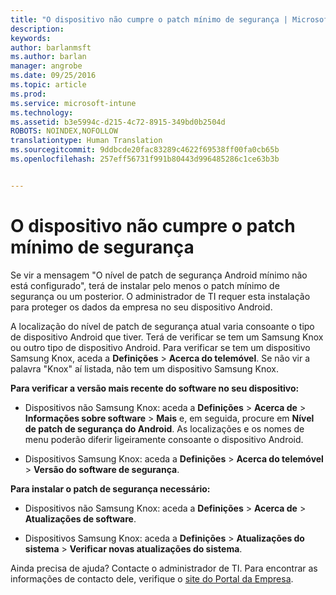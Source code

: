```yaml
---
title: "O dispositivo não cumpre o patch mínimo de segurança | Microsoft Intune"
description: 
keywords: 
author: barlanmsft
ms.author: barlan
manager: angrobe
ms.date: 09/25/2016
ms.topic: article
ms.prod: 
ms.service: microsoft-intune
ms.technology: 
ms.assetid: b3e5994c-d215-4c72-8915-349bd0b2504d
ROBOTS: NOINDEX,NOFOLLOW
translationtype: Human Translation
ms.sourcegitcommit: 9ddbcde20fac83289c4622f69538ff00fa0cb65b
ms.openlocfilehash: 257eff56731f991b80443d996485286c1ce63b3b


---
```


# <a name="your-device-does-not-meet-the-minimum-security-patch"></a>O dispositivo não cumpre o patch mínimo de segurança

Se vir a mensagem "O nível de patch de segurança Android mínimo não está configurado", terá de instalar pelo menos o patch mínimo de segurança ou um posterior. O administrador de TI requer esta instalação para proteger os dados da empresa no seu dispositivo Android.

A localização do nível de patch de segurança atual varia consoante o tipo de dispositivo Android que tiver. Terá de verificar se tem um Samsung Knox ou outro tipo de dispositivo Android. Para verificar se tem um dispositivo Samsung Knox, aceda a **Definições** > **Acerca do telemóvel**. Se não vir a palavra "Knox" aí listada, não tem um dispositivo Samsung Knox.

**Para verificar a versão mais recente do software no seu dispositivo:**

- Dispositivos não Samsung Knox: aceda a **Definições** > **Acerca de** > **Informações sobre software** > **Mais** e, em seguida, procure em **Nível de patch de segurança do Android**. As localizações e os nomes de menu poderão diferir ligeiramente consoante o dispositivo Android.

- Dispositivos Samsung Knox: aceda a **Definições** > **Acerca do telemóvel** > **Versão do software de segurança**.

**Para instalar o patch de segurança necessário:**

- Dispositivos não Samsung Knox: aceda a **Definições** > **Acerca de** > **Atualizações de software**.

- Dispositivos Samsung Knox: aceda a **Definições** > **Atualizações do sistema** > **Verificar novas atualizações do sistema**.

Ainda precisa de ajuda? Contacte o administrador de TI. Para encontrar as informações de contacto dele, verifique o [site do Portal da Empresa](http://portal.manage.microsoft.com).



<!--HONumber=Nov16_HO1-->


